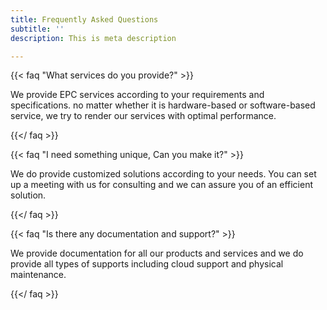 ```yaml
---
title: Frequently Asked Questions
subtitle: ''
description: This is meta description

---
```

{{< faq "What services do you provide?" >}}

We provide EPC services according to your requirements and specifications. no matter whether it is hardware-based or software-based service, we try to render our services with optimal performance.

{{</ faq >}}

{{< faq "I need something unique, Can you make it?" >}}

We do provide customized solutions according to your needs. You can set up a meeting with us for consulting and we can assure you of an efficient solution.

{{</ faq >}}

{{< faq "Is there any documentation and support?" >}}

We provide documentation for all our products and services and we do provide all types of supports including cloud support and physical maintenance.

{{</ faq >}}
